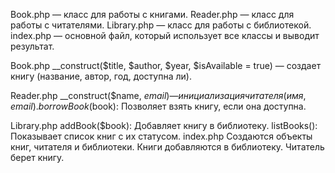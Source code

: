 Book.php — класс для работы с книгами.
Reader.php — класс для работы с читателями.
Library.php — класс для работы с библиотекой.
index.php — основной файл, который использует все классы и выводит результат.

Book.php
__construct($title, $author, $year, $isAvailable = true) — создает книгу (название, автор, год, доступна ли).

Reader.php
__construct($name, $email) — инициализация читателя (имя, email).
borrowBook($book): Позволяет взять книгу, если она доступна.

Library.php
 addBook($book): Добавляет книгу в библиотеку.
 listBooks(): Показывает список книг с их статусом.
index.php
Создаются объекты книг, читателя и библиотеки.
Книги добавляются в библиотеку.
Читатель берет книгу.
